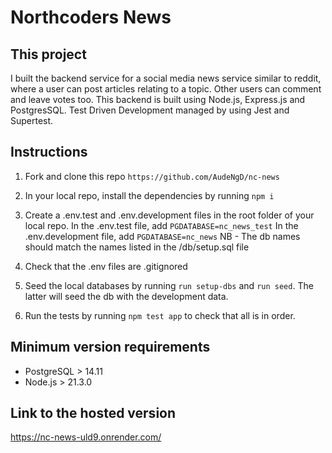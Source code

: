 # Northcoders News

## This project
I built the backend service for a social media news service similar to reddit, where a user can post articles relating to a topic.
Other users can comment and leave votes too.
This backend is built using Node.js, Express.js and PostgresSQL.
Test Driven Development managed by using Jest and Supertest.

## Instructions
1. Fork and clone this repo `https://github.com/AudeNgD/nc-news`
 
2. In your local repo, install the dependencies by running `npm i`

3. Create a .env.test and .env.development files in the root folder of your local repo.
In the .env.test file, add `PGDATABASE=nc_news_test`
In the .env.development file, add `PGDATABASE=nc_news`
NB - The db names should match the names listed in the /db/setup.sql file

4. Check that the .env files are .gitignored

5. Seed the local databases by running `run setup-dbs` and `run seed`. The latter will seed the db with the development data.

6. Run the tests by running `npm test app` to check that all is in order.

## Minimum version requirements
- PostgreSQL > 14.11
- Node.js > 21.3.0

## Link to the hosted version
https://nc-news-uld9.onrender.com/
